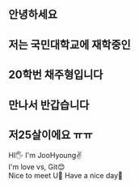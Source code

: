 ## 안녕하세요 
## 저는 국민대학교에 재학중인
## 20학번 채주형입니다
## 만나서 반갑습니다
## 저25살이에요 ㅠㅠ
HI🖐️ I'm JooHyoung✌️  
I'm love vs, Git😊  
Nice to meet U💟
Have a nice day🤜
